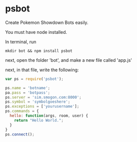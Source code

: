 # psbot
Create Pokemon Showdown Bots easily.

You must have node installed.

In terminal, run
```
mkdir bot && npm install psbot
```

next, open the folder 'bot', and make a new file called 'app.js'

next, in that file, write the following: 
```javascript
var ps = require('psbot');

ps.name = 'botname';
pa.pass = 'botpass';
ps.server = 'sim.smogon.com:8000';
ps.symbol = 'symbolgoeshere';
ps.exceptions = ['yourusername'];
ps.commands = {
  hello: function(args, room, user) {
    return "Hello World.";
  }
}
ps.connect();
```

